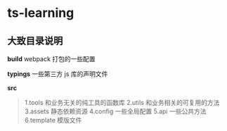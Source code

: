 # ts-learning

## 大致目录说明

**build** webpack 打包的一些配置

**typings** 一些第三方 js 库的声明文件

**src**

> 1.tools 和业务无关的纯工具的函数库
> 2.utils 和业务相关的可复用的方法
> 3.assets 静态依赖资源
> 4.config 一些全局配置
> 5.api 一些公共方法
> 6.template 模版文件
